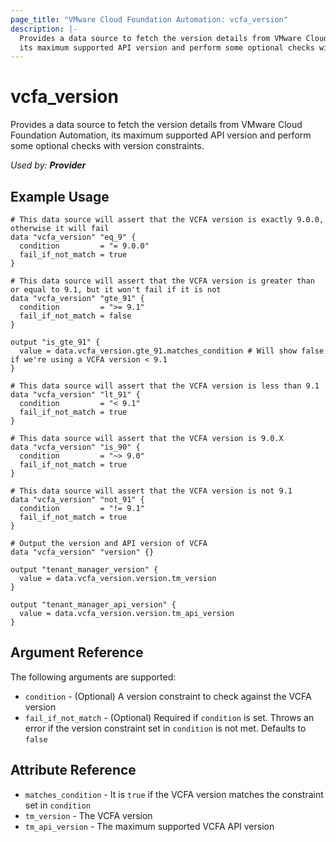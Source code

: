 ```yaml
---
page_title: "VMware Cloud Foundation Automation: vcfa_version"
description: |-
  Provides a data source to fetch the version details from VMware Cloud Foundation Automation,
  its maximum supported API version and perform some optional checks with version constraints.
---
```


# vcfa_version

Provides a data source to fetch the version details from VMware Cloud Foundation Automation, its maximum supported API version and
perform some optional checks with version constraints.

_Used by: **Provider**_

## Example Usage

```hcl
# This data source will assert that the VCFA version is exactly 9.0.0, otherwise it will fail
data "vcfa_version" "eq_9" {
  condition         = "= 9.0.0"
  fail_if_not_match = true
}

# This data source will assert that the VCFA version is greater than or equal to 9.1, but it won't fail if it is not
data "vcfa_version" "gte_91" {
  condition         = ">= 9.1"
  fail_if_not_match = false
}

output "is_gte_91" {
  value = data.vcfa_version.gte_91.matches_condition # Will show false if we're using a VCFA version < 9.1
}

# This data source will assert that the VCFA version is less than 9.1
data "vcfa_version" "lt_91" {
  condition         = "< 9.1"
  fail_if_not_match = true
}

# This data source will assert that the VCFA version is 9.0.X
data "vcfa_version" "is_90" {
  condition         = "~> 9.0"
  fail_if_not_match = true
}

# This data source will assert that the VCFA version is not 9.1
data "vcfa_version" "not_91" {
  condition         = "!= 9.1"
  fail_if_not_match = true
}

# Output the version and API version of VCFA
data "vcfa_version" "version" {}

output "tenant_manager_version" {
  value = data.vcfa_version.version.tm_version
}

output "tenant_manager_api_version" {
  value = data.vcfa_version.version.tm_api_version
}
```

## Argument Reference

The following arguments are supported:

- `condition` - (Optional) A version constraint to check against the VCFA version
- `fail_if_not_match` - (Optional) Required if `condition` is set. Throws an error if the version constraint set in `condition` is not met.
  Defaults to `false`

## Attribute Reference

- `matches_condition` - It is `true` if the VCFA version matches the constraint set in `condition`
- `tm_version` - The VCFA version
- `tm_api_version` - The maximum supported VCFA API version
